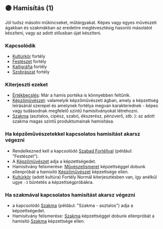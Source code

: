 ## 🟣 Hamisítás (1)

Jól tudsz másolni műkincseket, műtárgyakat. Képes vagy egyes művészeti ágakban és szakmákban az eredetire megtévesztésig hasonló másolatot készíteni, vagy az adott stílusban újat készíteni.

### Kapcsolódik

- [Kultúrkör](../fortelyok.kiemelt/kulturkor.md) fortély
- [Festészet](../fortelyok.szabad/festeszet.md) fortély
- [Kalligráfia](../fortelyok.szabad/kalligrafia.md) fortély
- [Szobrászat](../fortelyok.szabad/szobraszat.md) fortély

### Kiterjeszti ezeket

- [Értékbecslés](../kepzettsegek.szekunder/ertekbecsles.md): Már a hamis portéka is könnyebben feltűnik.
- [Képzőművészet](../kepzettsegek.szekunder/kepzomuveszet.md): valamelyik képzőművészeti ágban, amely a képzettség leírásánál szerepel és amelynek fortélya megvan karakterednek - képes vagy tudásodnak megfelelő szintű hamisítványokat létrehozni.
- [Szakma](../kepzettsegek.szekunder/szakma.md) (asztalos, cipész, szabó, ékszerész, pénzverő, stb. ): az adott szakma magas szintű produktumainak hamisítása.

### Ha képzőművészetekkel kapcsolatos hamisítást akarsz végezni

- Rendelkezned kell a kapcsolódó [Szabad Fortéllyal](../042_szabad_fortelyok.md)  (például: "Festészet").
-  A [Képzőművészet](../kepzettsegek.szekunder/kepzomuveszet.md) adja a képzettségedet.
- Hamisítvány felismerése: [Művészetismeret](../kepzettsegek.szekunder/muveszetismeret.md) képzettséggel dobunk ellenpróbát a hamisító [Képzőművészet](../kepzettsegek.szekunder/kepzomuveszet.md) képzettsége ellen.
- [Kultúrkör](../fortelyok.kiemelt/kulturkor.md) (adott kultúra) Fortély Normál kiterjesztésben van, így anélkül ugye `-3` büntetés a képzettségpróbákra.

### Ha szakmával kapcsolatos hamisítást akarsz végezni

- a kapcsolódó [Szakma](../kepzettsegek.szekunder/szakma.md) (például: "Szakma - asztalos") adja a  képzettségedet.
- Hamisítvány felismerése: [Szakma](../kepzettsegek.szekunder/szakma.md) képzettséggel dobunk ellenpróbát a hamisító [Szakma](../kepzettsegek.szekunder/szakma.md) képzettsége ellen.
